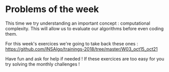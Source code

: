 # Problems of the week

This time we try understanding an important concept : computational complexity. This will allow us to evaluate our algorithms before even coding them.

For this week's exercices we're going to take back these ones : https://github.com/INSAlgo/trainings-2018/tree/master/W03_oct15_oct21

Have fun and ask for help if needed !
If these exercices are too easy for you try solving the monthly challenges !